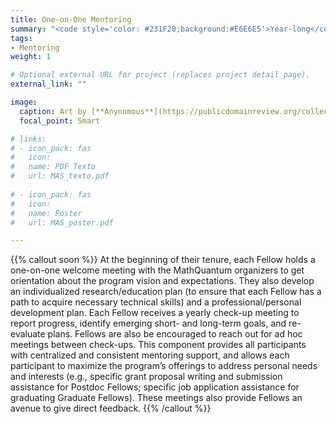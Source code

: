 ```yaml
---
title: One-on-One Mentoring
summary: "<code style='color: #231F20;background:#E6E6E5'>Year-long</code> <br> Each fellow has access to one-on-one career, professional, and research mentoring."
tags:
- Mentoring
weight: 1

# Optional external URL for project (replaces project detail page).
external_link: ""

image:
  caption: Art by [**Anynomous**](https://publicdomainreview.org/collection/solid-objects)
  focal_point: Smart

# links:
# - icon_pack: fas
#   icon:
#   name: PDF Texto
#   url: MAS_texto.pdf
  
# - icon_pack: fas
#   icon:
#   name: Póster
#   url: MAS_poster.pdf

---
```


{{% callout soon %}}
At the beginning of their tenure, each Fellow holds a one-on-one welcome meeting with the MathQuantum organizers to get orientation about the program vision and expectations. They also develop an individualized research/education plan (to ensure that each Fellow has a path to acquire necessary technical skills) and a professional/personal development plan. Each Fellow receives a yearly check-up meeting to report progress, identify emerging short- and long-term goals, and re-evaluate plans. Fellows are also be encouraged to reach out for ad hoc meetings between check-ups. This component provides all participants with centralized and consistent mentoring support, and allows each participant to maximize the program’s offerings to address personal needs and interests (e.g., specific grant proposal writing and submission assistance for Postdoc Fellows; specific job application assistance for graduating Graduate Fellows). These meetings also provide Fellows an avenue to give direct feedback.
{{% /callout %}}
